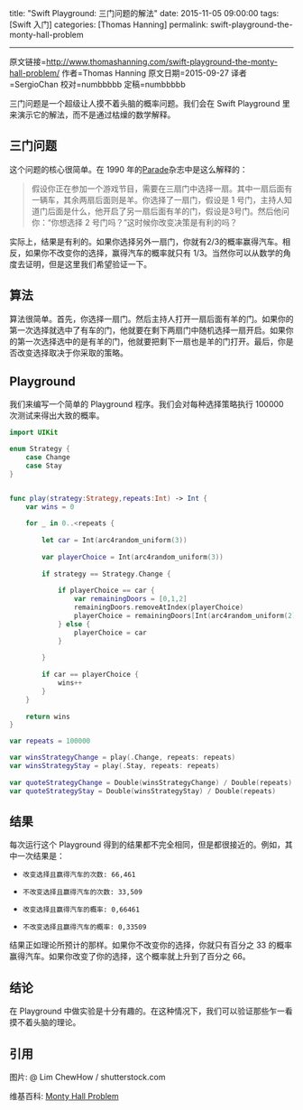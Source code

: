 title: "Swift Playground: 三门问题的解法"
date: 2015-11-05 09:00:00
tags: [Swift 入门]
categories: [Thomas Hanning] 
permalink: swift-playground-the-monty-hall-problem

---
原文链接=http://www.thomashanning.com/swift-playground-the-monty-hall-problem/
作者=Thomas Hanning
原文日期=2015-09-27
译者=SergioChan
校对=numbbbbb
定稿=numbbbbb

<!--此处开始正文-->

三门问题是一个超级让人摸不着头脑的概率问题。我们会在 Swift Playground 里来演示它的解法，而不是通过枯燥的数学解释。

<!--more-->

## 三门问题

这个问题的核心很简单。在 1990 年的[Parade](https://en.wikipedia.org/wiki/Parade_(magazine))杂志中是这么解释的：

> 假设你正在参加一个游戏节目，需要在三扇门中选择一扇。其中一扇后面有一辆车，其余两扇后面则是羊。你选择了一扇门，假设是 1 号门，主持人知道门后面是什么，他开启了另一扇后面有羊的门，假设是3号门。然后他问你：“你想选择 2 号门吗？”这时候你改变决策是有利的吗？

实际上，结果是有利的。如果你选择另外一扇门，你就有2/3的概率赢得汽车。相反，如果你不改变你的选择，赢得汽车的概率就只有 1/3。当然你可以从数学的角度去证明，但是这里我们希望验证一下。

## 算法

算法很简单。首先，你选择一扇门。然后主持人打开一扇后面有羊的门。如果你的第一次选择就选中了有车的门，他就要在剩下两扇门中随机选择一扇开启。如果你的第一次选择选中的是有羊的门，他就要把剩下一扇也是羊的门打开。最后，你是否改变选择取决于你采取的策略。

## Playground

我们来编写一个简单的 Playground 程序。我们会对每种选择策略执行 100000 次测试来得出大致的概率。

```Swift
import UIKit

enum Strategy {
    case Change
    case Stay
}


func play(strategy:Strategy,repeats:Int) -> Int {
    var wins = 0
    
    for _ in 0..<repeats {
        
        let car = Int(arc4random_uniform(3))
        
        var playerChoice = Int(arc4random_uniform(3))
        
        if strategy == Strategy.Change {
            
            if playerChoice == car {
                var remainingDoors = [0,1,2]
                remainingDoors.removeAtIndex(playerChoice)
                playerChoice = remainingDoors[Int(arc4random_uniform(2))]
            } else {
                playerChoice = car
            }
            
        }
        
        if car == playerChoice {
            wins++
        }
    }
    
    return wins
}

var repeats = 100000

var winsStrategyChange = play(.Change, repeats: repeats)
var winsStrategyStay = play(.Stay, repeats: repeats)
        
var quoteStrategyChange = Double(winsStrategyChange) / Double(repeats)
var quoteStrategyStay = Double(winsStrategyStay) / Double(repeats)
```

## 结果

每次运行这个 Playground 得到的结果都不完全相同，但是都很接近的。例如，其中一次结果是：

*     改变选择且赢得汽车的次数: 66,461
*     不改变选择且赢得汽车的次数: 33,509
*     改变选择且赢得汽车的概率: 0,66461
*     不改变选择且赢得汽车的概率: 0,33509

结果正如理论所预计的那样。如果你不改变你的选择，你就只有百分之 33 的概率赢得汽车。如果你改变了你的选择，这个概率就上升到了百分之 66。

## 结论

在 Playground 中做实验是十分有趣的。在这种情况下，我们可以验证那些乍一看摸不着头脑的理论。

## 引用

图片: @ Lim ChewHow / shutterstock.com

维基百科: [Monty Hall Problem](https://en.wikipedia.org/wiki/Monty_Hall_problem)

